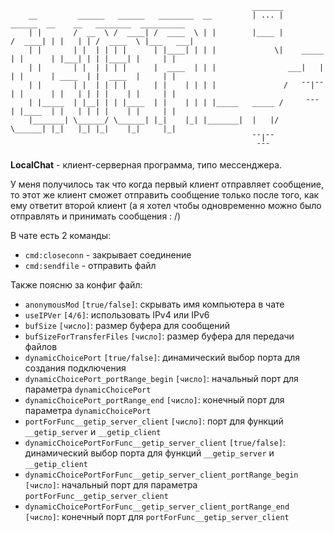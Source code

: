 ```
                                                      _______
    __         ______   ______   ________  __         | ... |            ______  __    __   ________  __________
    | |       /  __  \ /  ____| /  ____  \ | |        |____ |           /  ____| | |   | | /  ____  \ |___   ___|
    | |       | |  | | | |      | |____| | | |             \|    _____  | |      | |___| | | |____| |     | |
    | |       | |  | | | |      |  ____  | | |                ___|   |  | |      | ____  | |  ____  |     | |
    | |       | |  | | | |      | |    | | | |               /   ¯¯|¯¯  | |      | |   | | | |    | |     | |
    | |_____  | |__| | | |____  | |    | | | |_____   _____ /     ¯¯¯   | |____  | |   | | | |    | |     | |
    |_______| \______/ \______| |_|    |_| |_______|  |   |/            \______| |_|   |_| |_|    |_|     |_|
                                                      ¯¯|¯¯
                                                       ¯¯¯
```

**LocalChat** - клиент-серверная программа, типо мессенджера.

У меня получилось так что когда первый клиент отправляет сообщение, то этот же клиент сможет отправить сообщение только после того, как ему ответит второй клиент (а я хотел чтобы одновременно можно было отправлять и принимать сообщения : /)

В чате есть 2 команды:
- `cmd:closeconn` - закрывает соединение
- `cmd:sendfile` - отправить файл
  
Также поясню за конфиг файл:
- `anonymousMod` `[true/false]`: скрывать имя компьютера в чате
- `useIPVer` `[4/6]`: использовать IPv4 или IPv6
- `bufSize` `[число]`: размер буфера для сообщений
- `bufSizeForTransferFiles` `[число]`: размер буфера для передачи файлов
- `dynamicChoicePort` `[true/false]`: динамический выбор порта для создания подключения
- `dynamicChoicePort_portRange_begin` `[число]`: начальный порт для параметра `dynamicChoicePort`
- `dynamicChoicePort_portRange_end` `[число]`: конечный порт для параметра `dynamicChoicePort`
- `portForFunc__getip_server_client` `[число]`: порт для функций `__getip_server` и `__getip_client`
- `dynamicChoicePortForFunc__getip_server_client` `[true/false]`: динамический выбор порта для функций `__getip_server` и `__getip_client`
- `dynamicChoicePortForFunc__getip_server_client_portRange_begin` `[число]`: начальный порт для параметра `portForFunc__getip_server_client`
- `dynamicChoicePortForFunc__getip_server_client_portRange_end` `[число]`: конечный порт для `portForFunc__getip_server_client`